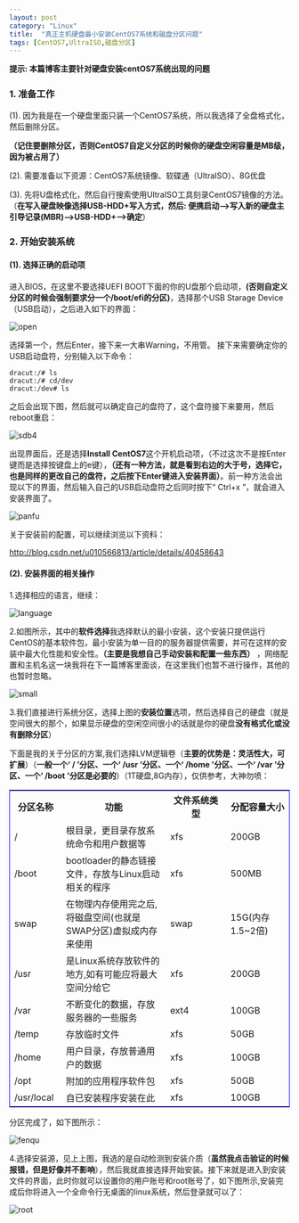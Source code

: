 ```yaml
---
layout: post
category: "Linux"
title:  "真正主机硬盘最小安装CentOS7系统和磁盘分区问题"
tags: [CentOS7,UltraISO,磁盘分区]
---
```

**提示: 本篇博客主要针对硬盘安装centOS7系统出现的问题**

### 1. 准备工作

   (1). 因为我是在一个硬盘里面只装一个CentOS7系统，所以我选择了全盘格式化，然后删除分区。

   **（记住要删除分区，否则CentOS7自定义分区的时候你的硬盘空闲容量是MB级，因为被占用了）**

   (2). 需要准备以下资源：CentOS7系统镜像、软碟通（UltraISO）、8G优盘

   (3). 先将U盘格式化，然后自行搜索使用UltraISO工具刻录CentOS7镜像的方法。（**在写入硬盘映像选择USB-HDD+写入方式，然后: 便携启动——>写入新的硬盘主引导记录(MBR)——>USB-HDD+——>确定**）

<!-- more -->
### 2. 开始安装系统
    
#### (1). 选择正确的启动项

   进入BIOS，在这里不要选择UEFI BOOT下面的你的U盘那个启动项，**(否则自定义分区的时候会强制要求分一个/boot/efi的分区)**，选择那个USB Starage Device（USB启动），之后进入如下的界面：

   ![open](https://pcs.baidu.com/rest/2.0/pcs/thumbnail?method=generate&app_id=250528&path=%2FBlogImages%2Fopen.jpg&quality=90&size=c10000_u10000)

   选择第一个，然后Enter，接下来一大串Warning，不用管。
   接下来需要确定你的USB启动盘符，分别输入以下命令：

    dracut:/# ls
    dracut:/# cd/dev
    dracut:/dev# ls

   之后会出现下图，然后就可以确定自己的盘符了，这个盘符接下来要用，然后reboot重启：

   ![sdb4](https://pcs.baidu.com/rest/2.0/pcs/thumbnail?method=generate&app_id=250528&path=%2FBlogImages%2Fsdb4.jpg&quality=90&size=c10000_u10000)

   出现界面后，还是选择**Install CentOS7**这个开机启动项，（不过这次不是按Enter键而是选择按键盘上的e键），**（还有一种方法，就是看到右边的大于号，选择它，也是同样的更改自己的盘符，之后按下Enter键进入安装界面）**。前一种方法会出现以下的界面，然后输入自己的USB启动盘符之后同时按下“ Ctrl+x ”，就会进入安装界面了。

   ![panfu](https://pcs.baidu.com/rest/2.0/pcs/thumbnail?method=generate&app_id=250528&path=%2FBlogImages%2Fpanfu.jpg&quality=90&size=c10000_u10000)

   关于安装前的配置，可以继续浏览以下资料：

   <http://blog.csdn.net/u010566813/article/details/40458643>

#### (2). 安装界面的相关操作

   1.选择相应的语言，继续：

   ![language](https://pcs.baidu.com/rest/2.0/pcs/thumbnail?method=generate&app_id=250528&path=%2FBlogImages%2Flanguage.jpg&quality=90&size=c10000_u10000)

   2.如图所示，其中的**软件选择**我选择默认的最小安装，这个安装只提供运行CentOS的基本软件包，最小安装为单一目的的服务器提供需要，并可在这样的安装中最大化性能和安全性。**（主要是我想自己手动安装和配置一些东西）** ，网络配置和主机名这一块我将在下一篇博客里面谈，在这里我们也暂不进行操作，其他的也暂时忽略。

   ![small](https://pcs.baidu.com/rest/2.0/pcs/thumbnail?method=generate&app_id=250528&path=%2FBlogImages%2Fsmall.jpg&quality=90&size=c10000_u10000)

   3.我们直接进行系统分区，选择上图的**安装位置**选项，然后选择自己的硬盘（就是空间很大的那个，如果显示硬盘的空闲空间很小的话就是你的硬盘**没有格式化或没有删除分区**）

   下面是我的关于分区的方案,我们选择LVM逻辑卷（**主要的优势是：灵活性大，可扩展**）（**一般一个‘ / ’分区、一个‘ /usr ’分区、一个‘ /home ’分区、一个‘ /var ’分区、一个‘ /boot ’分区是必要的**）（1T硬盘,8G内存），仅供参考，大神勿喷：

   <table style="border:1px solid Blue">
      <tr>
       <th width="80px">分区名称</th>
       <th width="220px">功能</th>
       <th width="120px">文件系统类型</th>
       <th width="120px">分配容量大小</th>
      </tr>
      <tr>
        <td>/</td>
        <td>根目录，更目录存放系统命令和用户数据等</td>
        <td>xfs</td>
        <td>200GB</td>
      </tr>
      <tr>
        <td>/boot</td>
        <td>bootloader的静态链接文件，存放与Linux启动相关的程序</td>
        <td>xfs</td>
        <td>500MB</td>
      </tr>
      <tr>
        <td>swap</td>
        <td>在物理内存使用完之后,将磁盘空间(也就是SWAP分区)虚拟成内存来使用</td>
        <td>swap</td>
        <td>15G(内存1.5~2倍)</td>
      </tr>
      <tr>
        <td>/usr</td>
        <td>是Linux系统存放软件的地方,如有可能应将最大空间分给它</td>
        <td>xfs</td>
        <td>200GB</td>
      </tr>
      <tr>
        <td>/var</td>
        <td>不断变化的数据，存放服务器的一些服务</td>
        <td>ext4</td>
        <td>100GB</td>
      </tr>
      <tr>
        <td>/temp</td>
        <td>存放临时文件</td>
        <td>xfs</td>
        <td>50GB</td>
      </tr>
      <tr>
        <td>/home</td>
        <td>用户目录，存放普通用户的数据</td>
        <td>xfs</td>
        <td>100GB</td>
      </tr>
      <tr>
        <td>/opt</td>
        <td>附加的应用程序软件包</td>
        <td>xfs</td>
        <td>50GB</td>
      </tr>
      <tr>
        <td>/usr/local</td>
        <td>自已安装程序安装在此</td>
        <td>xfs</td>
        <td>100GB</td>
      </tr>
    </table>

   分区完成了，如下图所示：

   ![fenqu](https://pcs.baidu.com/rest/2.0/pcs/thumbnail?method=generate&app_id=250528&path=%2FBlogImages%2Ffenqu.jpg&quality=90&size=c10000_u10000)

   4.选择安装源，见上上图，我选的是自动检测到安装介质（**虽然我点击验证的时候报错，但是好像并不影响**），然后我就直接选择开始安装。接下来就是进入到安装文件的界面，此时你就可以设置你的用户账号和root账号了，如下图所示,安装完成后你将进入一个全命令行无桌面的linux系统，然后登录就可以了：

   ![root](https://pcs.baidu.com/rest/2.0/pcs/thumbnail?method=generate&app_id=250528&path=%2FBlogImages%2Froot.jpg&quality=90&size=c10000_u10000)






   

 














